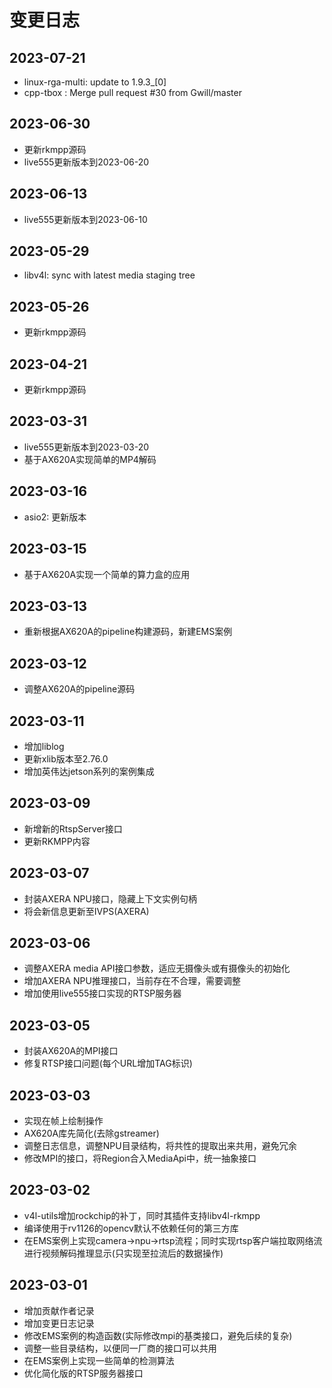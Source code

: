# 变更日志

## 2023-07-21
  * linux-rga-multi: update to 1.9.3_[0]
  * cpp-tbox       : Merge pull request #30 from Gwill/master

## 2023-06-30
  * 更新rkmpp源码
  * live555更新版本到2023-06-20

## 2023-06-13
  * live555更新版本到2023-06-10

## 2023-05-29
  * libv4l: sync with latest media staging tree

## 2023-05-26
  * 更新rkmpp源码

## 2023-04-21
  * 更新rkmpp源码

## 2023-03-31
  * live555更新版本到2023-03-20
  * 基于AX620A实现简单的MP4解码

## 2023-03-16
  * asio2: 更新版本

## 2023-03-15
  * 基于AX620A实现一个简单的算力盒的应用

## 2023-03-13
  * 重新根据AX620A的pipeline构建源码，新建EMS案例

## 2023-03-12
  * 调整AX620A的pipeline源码

## 2023-03-11
  * 增加liblog
  * 更新xlib版本至2.76.0
  * 增加英伟达jetson系列的案例集成

## 2023-03-09
  * 新增新的RtspServer接口
  * 更新RKMPP内容

## 2023-03-07
  * 封装AXERA NPU接口，隐藏上下文实例句柄
  * 将会新信息更新至IVPS(AXERA)

## 2023-03-06
  * 调整AXERA media API接口参数，适应无摄像头或有摄像头的初始化
  * 增加AXERA NPU推理接口，当前存在不合理，需要调整
  * 增加使用live555接口实现的RTSP服务器

## 2023-03-05
  * 封装AX620A的MPI接口
  * 修复RTSP接口问题(每个URL增加TAG标识)

## 2023-03-03
  * 实现在帧上绘制操作
  * AX620A库先简化(去除gstreamer)
  * 调整日志信息，调整NPU目录结构，将共性的提取出来共用，避免冗余
  * 修改MPI的接口，将Region合入MediaApi中，统一抽象接口

## 2023-03-02
  * v4l-utils增加rockchip的补丁，同时其插件支持libv4l-rkmpp
  * 编译使用于rv1126的opencv默认不依赖任何的第三方库
  * 在EMS案例上实现camera->npu->rtsp流程；同时实现rtsp客户端拉取网络流进行视频解码推理显示(只实现至拉流后的数据操作)

## 2023-03-01
  * 增加贡献作者记录
  * 增加变更日志记录
  * 修改EMS案例的构造函数(实际修改mpi的基类接口，避免后续的复杂)
  * 调整一些目录结构，以便同一厂商的接口可以共用
  * 在EMS案例上实现一些简单的检测算法
  * 优化简化版的RTSP服务器接口
